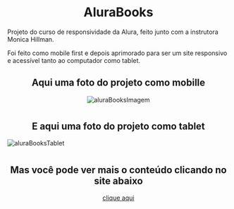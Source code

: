 <h1 align="center"><strong>AluraBooks</strong></h1>
<p>Projeto do curso de responsividade da Alura, feito junto com a instrutora Monica Hillman.</p>
<p>Foi feito como mobile first e depois aprimorado para ser um site responsivo e acessível tanto ao computador como tablet.</p>

<h2 align="center">Aqui uma foto do projeto como mobille</h2>

<div align="center">

  ![aluraBooksImagem](https://github.com/ViniciusFerreiraDeSa/alurabooks/assets/125524394/54eaa792-05fa-44bf-861e-4409ef9f5a5f)

</div>



#

<h2 align="center">E aqui uma foto do projeto como tablet</h2>
  
  ![aluraBooksTablet](https://github.com/ViniciusFerreiraDeSa/alurabooks/assets/125524394/06ad408d-7969-45b5-a37a-684df2896939)
  
  #
  
  <h2 align="center">Mas você pode ver mais o conteúdo clicando no site abaixo</h2>
  
  <p align="center"><a href="https://alurabooks-nine-beryl.vercel.app/" target="_blank">clique aqui</a></p>

